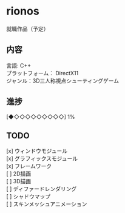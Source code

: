 # rionos

就職作品（予定）    

## 内容
言語: C++  
プラットフォーム： DirectX11  
ジャンル：3D三人称視点シューティングゲーム    

## 進捗  
[◆◇◇◇◇◇◇◇◇◇] 1%    

## TODO
[x] ウィンドウモジュール  
[x] グラフィックスモジュール  
[x] フレームワーク  
[ ] 2D描画  
[ ] 3D描画  
[ ] ディファードレンダリング  
[ ] シャドウマップ  
[ ] スキンメッシュアニメーション  